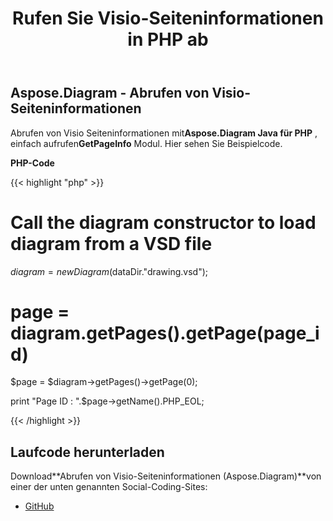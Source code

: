﻿---
title: Rufen Sie Visio-Seiteninformationen in PHP ab
type: docs
weight: 30
url: /de/java/retrieve-visio-page-information-in-php/
---
## **Aspose.Diagram - Abrufen von Visio-Seiteninformationen**
 Abrufen von Visio Seiteninformationen mit**Aspose.Diagram Java für PHP** , einfach aufrufen**GetPageInfo** Modul. Hier sehen Sie Beispielcode.

**PHP-Code**

{{< highlight "php" >}}

 # Call the diagram constructor to load diagram from a VSD file

$diagram = new Diagram($dataDir."drawing.vsd");

# page = diagram.getPages().getPage(page_id)

$page = $diagram->getPages()->getPage(0);

print "Page ID : ".$page->getName().PHP_EOL;

{{< /highlight >}}
## **Laufcode herunterladen**
 Download**Abrufen von Visio-Seiteninformationen (Aspose.Diagram)**von einer der unten genannten Social-Coding-Sites:

- [GitHub](https://github.com/asposediagram/Aspose.Diagram-for-Java/blob/master/Plugins/Aspose_Diagram_Java_for_PHP/src/aspose/diagram/WorkingwithPages/GetPageInfo.php)
